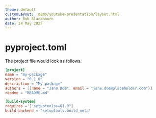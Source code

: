 ```yaml
---
theme: default
customLayout: .demo/youtube-presentation/layout.html
author: Rob Blackbourn
date: 24 May 2025
---
```


# pyproject.toml

The project file would look as follows.

```toml
[project]
name = "my-package"
version = "0.1.0"
description = "My package"
authors = [{name = "Jane Doe", email = "jane.doe@placeholder.com"}]
readme = "README.md"

[build-system]
requires = ["setuptools>=61.0"]
build-backend = "setuptools.build_meta"
```